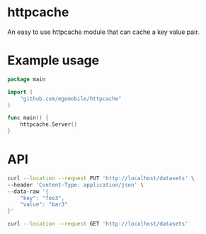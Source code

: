 # httpcache

An easy to use httpcache module that can cache a key value pair.

# Example usage

```go
package main

import (
    "github.com/egomobile/httpcache"
)

func main() {
	httpcache.Server()
}
```

# API

```bash
curl --location --request PUT 'http://localhost/datasets' \
--header 'Content-Type: application/json' \
--data-raw '{
    "key": "foo3",
    "value": "bar3"
}'
```

```bash
curl --location --request GET 'http://localhost/datasets'
```